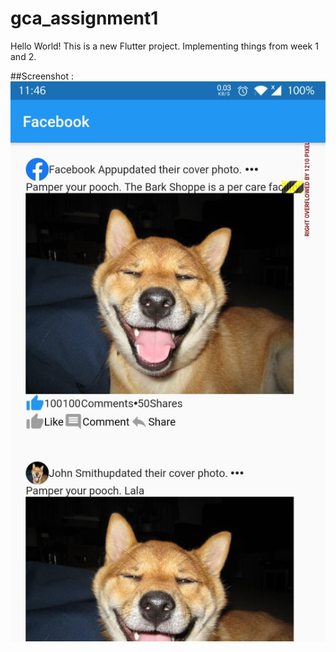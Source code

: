 # gca_assignment1

Hello World! 
This is a new Flutter project. Implementing things from week 1 and 2.

##Screenshot : 
![Screenshot](lib/asset/ss.jpg)

